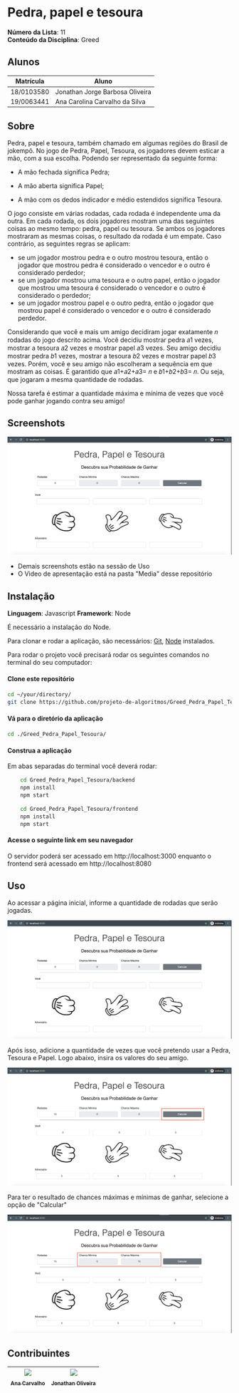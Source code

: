 
# Pedra, papel e tesoura

**Número da Lista**:  11<br>
**Conteúdo da Disciplina**: Greed<br>

## Alunos
|Matrícula | Aluno |
| -- | -- |
| 18/0103580 |  Jonathan Jorge Barbosa Oliveira |
| 19/0063441  |  Ana Carolina Carvalho da Silva|

## Sobre 
Pedra, papel e tesoura, também chamado em algumas regiões do Brasil de jokempô. 
No jogo de Pedra, Papel, Tesoura, os jogadores devem esticar a mão, com a sua escolha. Podendo ser representado da seguinte forma:

- A mão fechada significa Pedra;

- A mão aberta significa Papel;

- A mão com os dedos indicador e médio estendidos significa Tesoura.

O jogo consiste em várias rodadas, cada rodada é independente uma da outra. Em cada rodada, os dois jogadores mostram uma das seguintes coisas ao mesmo tempo: pedra, papel ou tesoura. Se ambos os jogadores mostraram as mesmas coisas, o resultado da rodada é um empate. Caso contrário, as seguintes regras se aplicam:

* se um jogador mostrou pedra e o outro mostrou tesoura, então o jogador que mostrou pedra é considerado o vencedor e o outro é considerado perdedor;
* se um jogador mostrou uma tesoura e o outro papel, então o jogador que mostrou uma tesoura é considerado o vencedor e o outro é considerado o perdedor;
* se um jogador mostrou papel e o outro pedra, então o jogador que mostrou papel é considerado o vencedor e o outro é considerado perdedor.

Considerando que você e mais um amigo decidiram jogar exatamente 𝑛 rodadas do jogo descrito acima. Você decidiu mostrar pedra 𝑎1 vezes, mostrar a tesoura 𝑎2 vezes e mostrar papel 𝑎3 vezes. Seu amigo decidiu mostrar pedra 𝑏1 vezes, mostrar a tesoura 𝑏2 vezes e mostrar papel 𝑏3 vezes. Porém, você e seu amigo não escolheram a sequência em que mostram as coisas. É garantido que 𝑎1+𝑎2+𝑎3= 𝑛 e 𝑏1+𝑏2+𝑏3= 𝑛. Ou seja, que jogaram a mesma quantidade de rodadas.

Nossa tarefa é estimar a quantidade máxima e mínima de vezes que você pode ganhar jogando contra seu amigo! 

## Screenshots

<img src="./media/img01.png">

- Demais screenshots estão na sessão de Uso
- O Video de apresentação está na pasta "Media" desse repositório

## Instalação 

**Linguagem**: Javascript
**Framework**: Node

É necessário a instalação do Node.

Para clonar e rodar a aplicação, são necessários: [Git](https://git-scm.com), [Node](https://nodejs.org/pt-br/) instalados.

Para rodar o projeto você precisará rodar os seguintes comandos no terminal do seu computador:

#### Clone este repositório
```bash
cd ~/your/directory/
git clone https://github.com/projeto-de-algoritmos/Greed_Pedra_Papel_Tesoura.git
````

#### Vá para o diretório da aplicação
```bash
cd ./Greed_Pedra_Papel_Tesoura/
````

#### Construa a aplicação

Em abas separadas do terminal você deverá rodar:

``` bash
    cd Greed_Pedra_Papel_Tesoura/backend 
    npm install
    npm start
```
``` bash
    cd Greed_Pedra_Papel_Tesoura/frontend
    npm install
    npm start
```

#### Acesse o seguinte link em seu navegador

O servidor poderá ser acessado em http://localhost:3000 enquanto o frontend será acessado em http://localhost:8080

## Uso 

Ao acessar a página inicial, informe a quantidade de rodadas que serão jogadas. 

<img src="./media/img01.png">

Após isso, adicione a quantidade de vezes que você pretendo usar a Pedra, Tesoura e Papel. Logo abaixo, insira os valores do seu amigo. 

<img src="./media/img02.png">

Para ter o resultado de chances máximas e mínimas de ganhar, selecione a opção de "Calcular"

<img src="./media/img03.png">


## Contribuintes 

[<img src="https://avatars2.githubusercontent.com/u/9967427?s=400&u=1d2d6cb30ebe846fe9a275e5be16c1ee8cbc07c8&v=4" width=115 > <br> <sub> Ana Carvalho </sub>](https://github.com/anacarolcs)|[<img src="https://avatars1.githubusercontent.com/u/50152184?s=460&u=9ca6d8aed6e77621e231c799a7c4d596c3565cd7&v=4" width=115 > <br> <sub> Jonathan Oliveira </sub>](https://github.com/Jonathan-Oliveira) |
| :---: | :---: |
